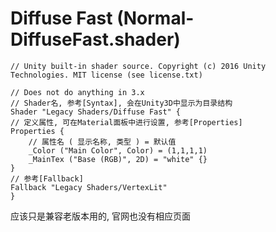 # Diffuse Fast (Normal-DiffuseFast.shader)

```ShaderLab
// Unity built-in shader source. Copyright (c) 2016 Unity Technologies. MIT license (see license.txt)

// Does not do anything in 3.x
// Shader名, 参考[Syntax], 会在Unity3D中显示为目录结构
Shader "Legacy Shaders/Diffuse Fast" {
// 定义属性, 可在Material面板中进行设置, 参考[Properties]
Properties {
    // 属性名 ( 显示名称, 类型 ) = 默认值
    _Color ("Main Color", Color) = (1,1,1,1)
    _MainTex ("Base (RGB)", 2D) = "white" {}
}
// 参考[Fallback]
Fallback "Legacy Shaders/VertexLit"
}

```

应该只是兼容老版本用的, 官网也没有相应页面